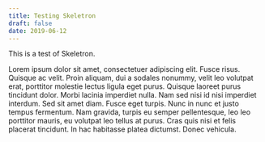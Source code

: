 ```yaml
---
title: Testing Skeletron
draft: false
date: 2019-06-12
---
```


This is a test of Skeletron.

<!--more-->

Lorem ipsum dolor sit amet, consectetuer adipiscing elit. Fusce risus. Quisque ac velit. Proin aliquam, dui a sodales nonummy, velit leo volutpat erat, porttitor molestie lectus ligula eget purus. Quisque laoreet purus tincidunt dolor. Morbi lacinia imperdiet nulla. Nam sed nisi id nisi imperdiet interdum. Sed sit amet diam. Fusce eget turpis. Nunc in nunc et justo tempus fermentum. Nam gravida, turpis eu semper pellentesque, leo leo porttitor mauris, eu volutpat leo tellus at purus. Cras quis nisi et felis placerat tincidunt. In hac habitasse platea dictumst. Donec vehicula.